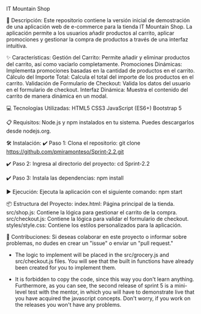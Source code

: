 IT Mountain Shop

📄 Descripción:
Este repositorio contiene la versión inicial de demostración de una aplicación web de e-commerce para la tienda IT Mountain Shop. La aplicación permite a los usuarios añadir productos al carrito, aplicar promociones y gestionar la compra de productos a través de una interfaz intuitiva.

✨ Características:
Gestión del Carrito: Permite añadir y eliminar productos del carrito, así como vaciarlo completamente.
Promociones Dinámicas: Implementa promociones basadas en la cantidad de productos en el carrito.
Cálculo del Importe Total: Calcula el total del importe de los productos en el carrito.
Validación de Formulario de Checkout: Valida los datos del usuario en el formulario de checkout.
Interfaz Dinámica: Muestra el contenido del carrito de manera dinámica en un modal.

💻 Tecnologías Utilizadas:
HTML5
CSS3
JavaScript (ES6+)
Bootstrap 5

📋 Requisitos:
Node.js y npm instalados en tu sistema. Puedes descargarlos desde nodejs.org.

🛠️ Instalación:
✔️ Paso 1: Clona el repositorio:
git clone https://github.com/pmiramonteso/Sprint-2.2.git

✔️ Paso 2: Ingresa al directorio del proyecto:
cd Sprint-2.2

✔️ Paso 3: Instala las dependencias:
npm install

▶️ Ejecución:
Ejecuta la aplicación con el siguiente comando:
npm start

📦 Estructura del Proyecto:
index.html: Página principal de la tienda.
src/shop.js: Contiene la lógica para gestionar el carrito de la compra.
src/checkout.js: Contiene la lógica para validar el formulario de checkout.
styles/style.css: Contiene los estilos personalizados para la aplicación.

🤝 Contribuciones:
Si deseas colaborar en este proyecto o informar sobre problemas, no dudes en crear un "issue" o enviar un "pull request."


- The logic to implement will be placed in the src/grocery.js and src/checkout.js files. You will see that the built in functions have already been created for you to implement them.

- It is forbidden to copy the code, since this way you don't learn anything. Furthermore, as you can see, the second release of sprint 5 is a mini-level test with the mentor, in which you will have to demonstrate live that you have acquired the javascript concepts. Don't worry, if you work on the releases you won't have any problems.
